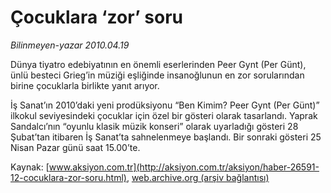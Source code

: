 # Çocuklara ‘zor’ soru

*Bilinmeyen-yazar 2010.04.19*

<font class="agenda2NewsSpot">
 Dünya tiyatro edebiyatının en önemli eserlerinden Peer Gynt (Per Günt), ünlü besteci Grieg’in müziği eşliğinde insanoğlunun en zor sorularından birine çocuklarla birlikte yanıt arıyor.
</font>
<font class="newsDetail">
 <p class="MsoNormal">
  İş Sanat’ın 2010’daki yeni prodüksiyonu “Ben Kimim? Peer Gynt (Per Günt)” ilkokul seviyesindeki çocuklar için özel bir gösteri olarak tasarlandı. Yaprak Sandalcı’nın “oyunlu klasik müzik konseri” olarak uyarladığı gösteri 28 Şubat’tan itibaren İş Sanat’ta sahnelenmeye başlandı. Bir sonraki gösteri 25 Nisan Pazar günü saat 15.00’te.
 </p>
</font>

Kaynak: [www.aksiyon.com.tr](http://aksiyon.com.tr/aksiyon/haber-26591-12-cocuklara-zor-soru.html), [web.archive.org (arşiv bağlantısı)](http://web.archive.org/web/20101120005915/http://aksiyon.com.tr/aksiyon/haber-26591-12-cocuklara-zor-soru.html)

